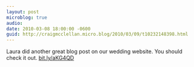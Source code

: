 ```yaml
---
layout: post
microblog: true
audio: 
date: 2010-03-08 18:00:00 -0600
guid: http://craigmcclellan.micro.blog/2010/03/09/t10232148398.html
---
```

Laura did another great blog post on our wedding website.  You should check it out. [bit.ly/aKG4QD](http://bit.ly/aKG4QD)
